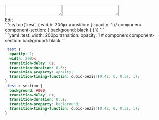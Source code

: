 <div data-size="340" class="code-cont" data-example="component">
    <div class="code">
        <div class="code-wrap">
            <textarea id="stylus"></textarea>
            <textarea id="css"></textarea>
            <div class="edit-code">
                <span>Edit</span>
            </div>
        </div>
    </div>
</div>


<div data-size="340" data-examples="stylus"></div>
```styl
ctr('.test', {
  width: 200px
  transition: {
    opacity: 1
    // component
    component-section: {
      background: black
    }
  }
})
```

<div data-size="340" data-examples="yaml"></div>
```yaml
.test:
  width: 200px
  transition:
    opacity: 1
    # component
    component-section:
      background: black
```

```css
.test {
  opacity: 1;
  width: 200px;
  transition-delay: 0s;
  transition-duration: 0.5s;
  transition-property: opacity;
  transition-timing-function: cubic-bezier(0.42, 0, 0.58, 1);
}
.test > section {
  background: #000;
  transition-delay: 0s;
  transition-duration: 0.5s;
  transition-property: background;
  transition-timing-function: cubic-bezier(0.42, 0, 0.58, 1);
}
```
<div class="cf"></div>

